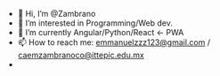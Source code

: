 - 👋 Hi, I’m @Zambrano
- 👀 I’m interested in Programming/Web dev.
- 🌱 I’m currently Angular/Python/React <- PWA
- 📫 How to reach me: emmanuelzzz123@gmail.com / caemzambranoco@ittepic.edu.mx
- 

